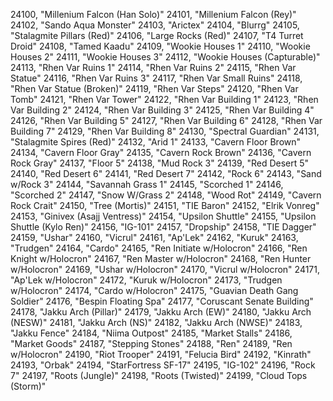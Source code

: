 ﻿24100, "Millenium Falcon (Han Solo)"
24101, "Millenium Falcon (Rey)"
24102, "Sando Aqua Monster"
24103, "Arictex"
24104, "Blurrg"
24105, "Stalagmite Pillars (Red)"
24106, "Large Rocks (Red)"
24107, "T4 Turret Droid"
24108, "Tamed Kaadu"
24109, "Wookie Houses 1"
24110, "Wookie Houses 2"
24111, "Wookie Houses 3"
24112, "Wookie Houses (Capturable)"
24113, "Rhen Var Ruins 1"
24114, "Rhen Var Ruins 2"
24115, "Rhen Var Statue"
24116, "Rhen Var Ruins 3"
24117, "Rhen Var Small Ruins"
24118, "Rhen Var Statue (Broken)"
24119, "Rhen Var Steps"
24120, "Rhen Var Tomb"
24121, "Rhen Var Tower"
24122, "Rhen Var Building 1"
24123, "Rhen Var Building 2"
24124, "Rhen Var Building 3"
24125, "Rhen Var Building 4"
24126, "Rhen Var Building 5"
24127, "Rhen Var Building 6"
24128, "Rhen Var Building 7"
24129, "Rhen Var Building 8"
24130, "Spectral Guardian"
24131, "Stalagmite Spires (Red)"
24132, "Arid 1"
24133, "Cavern Floor Brown"
24134, "Cavern Floor Gray"
24135, "Cavern Rock Brown"
24136, "Cavern Rock Gray"
24137, "Floor 5"
24138, "Mud Rock 3"
24139, "Red Desert 5"
24140, "Red Desert 6"
24141, "Red Desert 7"
24142, "Rock 6"
24143, "Sand w/Rock 3"
24144, "Savannah Grass 1"
24145, "Scorched 1"
24146, "Scorched 2"
24147, "Snow W/Grass 2"
24148, "Wood Rot"
24149, "Cavern Rock Crait"
24150, "Tree (Mortis)"
24151, "TIE Baron"
24152, "Elrik Vonreg"
24153, "Ginivex (Asajj Ventress)"
24154, "Upsilon Shuttle"
24155, "Upsilon Shuttle (Kylo Ren)"
24156, "IG-101"
24157, "Dropship"
24158, "TIE Dagger"
24159, "Ushar"
24160, "Vicrul"
24161, "Ap'Lek"
24162, "Kuruk"
24163, "Trudgen"
24164, "Cardo"
24165, "Ren Initiate w/Holocron"
24166, "Ren Knight w/Holocron"
24167, "Ren Master w/Holocron"
24168, "Ren Hunter w/Holocron"
24169, "Ushar w/Holocron"
24170, "Vicrul w/Holocron"
24171, "Ap'Lek w/Holocron"
24172, "Kuruk w/Holocron"
24173, "Trudgen w/Holocron"
24174, "Cardo w/Holocron"
24175, "Guavian Death Gang Soldier"
24176, "Bespin Floating Spa"
24177, "Coruscant Senate Building"
24178, "Jakku Arch (Pillar)"
24179, "Jakku Arch (EW)"
24180, "Jakku Arch (NESW)"
24181, "Jakku Arch (NS)"
24182, "Jakku Arch (NWSE)"
24183, "Jakku Fence"
24184, "Niima Outpost"
24185, "Market Stalls"
24186, "Market Goods"
24187, "Stepping Stones"
24188, "Ren"
24189, "Ren w/Holocron"
24190, "Riot Trooper"
24191, "Felucia Bird"
24192, "Kinrath"
24193, "Orbak"
24194, "StarFortress SF-17"
24195, "IG-102"
24196, "Rock 7"
24197, "Roots (Jungle)"
24198, "Roots (Twisted)"
24199, "Cloud Tops (Storm)"

